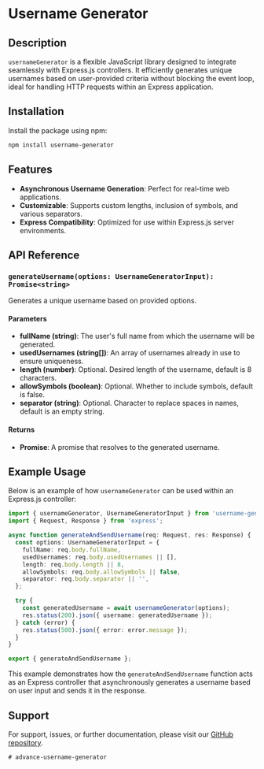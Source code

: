 # Username Generator

## Description

`usernameGenerator` is a flexible JavaScript library designed to integrate seamlessly with Express.js controllers. It efficiently generates unique usernames based on user-provided criteria without blocking the event loop, ideal for handling HTTP requests within an Express application.

## Installation

Install the package using npm:

```bash
npm install username-generator
```

## Features

- **Asynchronous Username Generation**: Perfect for real-time web applications.
- **Customizable**: Supports custom lengths, inclusion of symbols, and various separators.
- **Express Compatibility**: Optimized for use within Express.js server environments.

## API Reference

### `generateUsername(options: UsernameGeneratorInput): Promise<string>`

Generates a unique username based on provided options.

#### Parameters

- **fullName (string)**: The user's full name from which the username will be generated.
- **usedUsernames (string[])**: An array of usernames already in use to ensure uniqueness.
- **length (number)**: Optional. Desired length of the username, default is 8 characters.
- **allowSymbols (boolean)**: Optional. Whether to include symbols, default is false.
- **separator (string)**: Optional. Character to replace spaces in names, default is an empty string.

#### Returns

- **Promise<string>**: A promise that resolves to the generated username.

## Example Usage

Below is an example of how `usernameGenerator` can be used within an Express.js controller:

```typescript
import { usernameGenerator, UsernameGeneratorInput } from 'username-generator';
import { Request, Response } from 'express';

async function generateAndSendUsername(req: Request, res: Response) {
  const options: UsernameGeneratorInput = {
    fullName: req.body.fullName,
    usedUsernames: req.body.usedUsernames || [],
    length: req.body.length || 8,
    allowSymbols: req.body.allowSymbols || false,
    separator: req.body.separator || '',
  };

  try {
    const generatedUsername = await usernameGenerator(options);
    res.status(200).json({ username: generatedUsername });
  } catch (error) {
    res.status(500).json({ error: error.message });
  }
}

export { generateAndSendUsername };
```

This example demonstrates how the `generateAndSendUsername` function acts as an Express controller that asynchronously generates a username based on user input and sends it in the response.

## Support

For support, issues, or further documentation, please visit our [GitHub repository](https://github.com/liu-purnomo/username-generator).

```
# advance-username-generator
